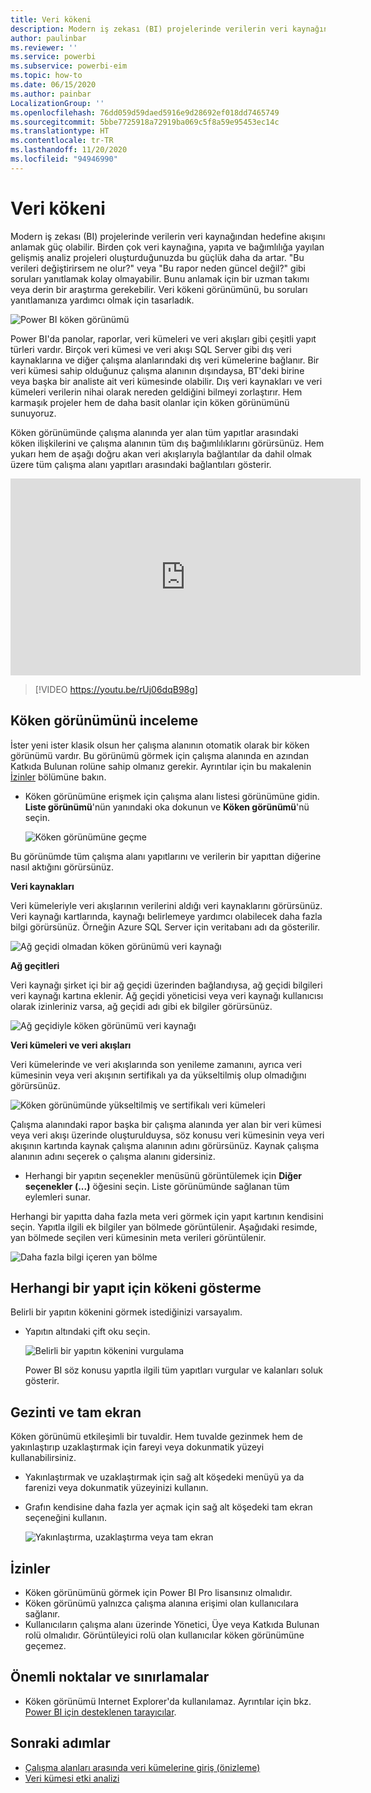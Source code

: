 ```yaml
---
title: Veri kökeni
description: Modern iş zekası (BI) projelerinde verilerin veri kaynağından hedefine akışı birçok müşteri için önemli güçlüklerden biridir.
author: paulinbar
ms.reviewer: ''
ms.service: powerbi
ms.subservice: powerbi-eim
ms.topic: how-to
ms.date: 06/15/2020
ms.author: painbar
LocalizationGroup: ''
ms.openlocfilehash: 76dd059d59daed5916e9d28692ef018dd7465749
ms.sourcegitcommit: 5bbe7725918a72919ba069c5f8a59e95453ec14c
ms.translationtype: HT
ms.contentlocale: tr-TR
ms.lasthandoff: 11/20/2020
ms.locfileid: "94946990"
---
```

# <a name="data-lineage"></a>Veri kökeni
Modern iş zekası (BI) projelerinde verilerin veri kaynağından hedefine akışını anlamak güç olabilir. Birden çok veri kaynağına, yapıta ve bağımlılığa yayılan gelişmiş analiz projeleri oluşturduğunuzda bu güçlük daha da artar. "Bu verileri değiştirirsem ne olur?" veya "Bu rapor neden güncel değil?" gibi soruları yanıtlamak kolay olmayabilir. Bunu anlamak için bir uzman takımı veya derin bir araştırma gerekebilir. Veri kökeni görünümünü, bu soruları yanıtlamanıza yardımcı olmak için tasarladık.

![Power BI köken görünümü](media/service-data-lineage/service-data-lineage-view.png)
 
Power BI'da panolar, raporlar, veri kümeleri ve veri akışları gibi çeşitli yapıt türleri vardır. Birçok veri kümesi ve veri akışı SQL Server gibi dış veri kaynaklarına ve diğer çalışma alanlarındaki dış veri kümelerine bağlanır. Bir veri kümesi sahip olduğunuz çalışma alanının dışındaysa, BT'deki birine veya başka bir analiste ait veri kümesinde olabilir. Dış veri kaynakları ve veri kümeleri verilerin nihai olarak nereden geldiğini bilmeyi zorlaştırır. Hem karmaşık projeler hem de daha basit olanlar için köken görünümünü sunuyoruz.

Köken görünümünde çalışma alanında yer alan tüm yapıtlar arasındaki köken ilişkilerini ve çalışma alanının tüm dış bağımlılıklarını görürsünüz. Hem yukarı hem de aşağı doğru akan veri akışlarıyla bağlantılar da dahil olmak üzere tüm çalışma alanı yapıtları arasındaki bağlantıları gösterir.    

<iframe width="560" height="315" src="https://www.youtube.com/embed/rUj06dqB98g" frameborder="0" allowfullscreen></iframe>



> [!VIDEO https://youtu.be/rUj06dqB98g]

## <a name="explore-lineage-view"></a>Köken görünümünü inceleme

İster yeni ister klasik olsun her çalışma alanının otomatik olarak bir köken görünümü vardır. Bu görünümü görmek için çalışma alanında en azından Katkıda Bulunan rolüne sahip olmanız gerekir. Ayrıntılar için bu makalenin [İzinler](#permissions) bölümüne bakın.

* Köken görünümüne erişmek için çalışma alanı listesi görünümüne gidin. **Liste görünümü**'nün yanındaki oka dokunun ve **Köken görünümü**'nü seçin.

   ![Köken görünümüne geçme](media/service-data-lineage/service-data-lineage-view-select.png)

Bu görünümde tüm çalışma alanı yapıtlarını ve verilerin bir yapıttan diğerine nasıl aktığını görürsünüz.

**Veri kaynakları**

Veri kümeleriyle veri akışlarının verilerini aldığı veri kaynaklarını görürsünüz. Veri kaynağı kartlarında, kaynağı belirlemeye yardımcı olabilecek daha fazla bilgi görürsünüz. Örneğin Azure SQL Server için veritabanı adı da gösterilir.

![Ağ geçidi olmadan köken görünümü veri kaynağı](media/service-data-lineage/service-data-lineage-data-source-card.png)
 
**Ağ geçitleri**

Veri kaynağı şirket içi bir ağ geçidi üzerinden bağlandıysa, ağ geçidi bilgileri veri kaynağı kartına eklenir. Ağ geçidi yöneticisi veya veri kaynağı kullanıcısı olarak izinleriniz varsa, ağ geçidi adı gibi ek bilgiler görürsünüz.

![Ağ geçidiyle köken görünümü veri kaynağı](media/service-data-lineage/service-data-lineage-data-gateway-card.png)

**Veri kümeleri ve veri akışları**
 
Veri kümelerinde ve veri akışlarında son yenileme zamanını, ayrıca veri kümesinin veya veri akışının sertifikalı ya da yükseltilmiş olup olmadığını görürsünüz.

![Köken görünümünde yükseltilmiş ve sertifikalı veri kümeleri](media/service-data-lineage/service-data-lineage-promoted-certified.png)
 
Çalışma alanındaki rapor başka bir çalışma alanında yer alan bir veri kümesi veya veri akışı üzerinde oluşturulduysa, söz konusu veri kümesinin veya veri akışının kartında kaynak çalışma alanının adını görürsünüz. Kaynak çalışma alanının adını seçerek o çalışma alanını gidersiniz.

* Herhangi bir yapıtın seçenekler menüsünü görüntülemek için **Diğer seçenekler (...)** öğesini seçin. Liste görünümünde sağlanan tüm eylemleri sunar.

Herhangi bir yapıtta daha fazla meta veri görmek için yapıt kartının kendisini seçin. Yapıtla ilgili ek bilgiler yan bölmede görüntülenir. Aşağıdaki resimde, yan bölmede seçilen veri kümesinin meta verileri görüntülenir.

![Daha fazla bilgi içeren yan bölme](media/service-data-lineage/service-data-lineage-side-pane.png)
 
## <a name="show-lineage-for-any-artifact"></a>Herhangi bir yapıt için kökeni gösterme 

Belirli bir yapıtın kökenini görmek istediğinizi varsayalım.

* Yapıtın altındaki çift oku seçin.

   ![Belirli bir yapıtın kökenini vurgulama](media/service-data-lineage/service-data-lineage-specific-artifact.png)

   Power BI söz konusu yapıtla ilgili tüm yapıtları vurgular ve kalanları soluk gösterir. 

## <a name="navigation-and-full-screen"></a>Gezinti ve tam ekran 

Köken görünümü etkileşimli bir tuvaldir. Hem tuvalde gezinmek hem de yakınlaştırıp uzaklaştırmak için fareyi veya dokunmatik yüzeyi kullanabilirsiniz.

* Yakınlaştırmak ve uzaklaştırmak için sağ alt köşedeki menüyü ya da farenizi veya dokunmatik yüzeyinizi kullanın.
* Grafın kendisine daha fazla yer açmak için sağ alt köşedeki tam ekran seçeneğini kullanın. 

    ![Yakınlaştırma, uzaklaştırma veya tam ekran](media/service-data-lineage/service-data-lineage-zoom.png)

## <a name="permissions"></a>İzinler

* Köken görünümünü görmek için Power BI Pro lisansınız olmalıdır.
* Köken görünümü yalnızca çalışma alanına erişimi olan kullanıcılara sağlanır.
* Kullanıcıların çalışma alanı üzerinde Yönetici, Üye veya Katkıda Bulunan rolü olmalıdır. Görüntüleyici rolü olan kullanıcılar köken görünümüne geçemez.


## <a name="considerations-and-limitations"></a>Önemli noktalar ve sınırlamalar

- Köken görünümü Internet Explorer'da kullanılamaz. Ayrıntılar için bkz. [Power BI için desteklenen tarayıcılar](../fundamentals/power-bi-browsers.md).

## <a name="next-steps"></a>Sonraki adımlar

* [Çalışma alanları arasında veri kümelerine giriş (önizleme)](../connect-data/service-datasets-across-workspaces.md)
* [Veri kümesi etki analizi](service-dataset-impact-analysis.md)
